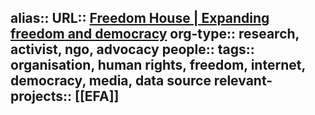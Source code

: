 alias::
URL:: [Freedom House | Expanding freedom and democracy](https://freedomhouse.org/)
org-type:: research, activist, ngo, advocacy
people::
tags:: organisation, human rights, freedom, internet, democracy, media, data source
relevant-projects:: [[EFA]]
-